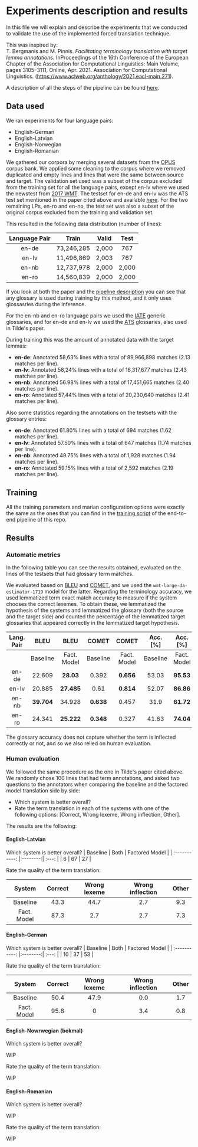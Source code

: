 # Experiments description and results

In this file we will explain and describe the experiments that we conducted to validate the use of the implemented forced translation technique.

This was inspired by:<br>
T. Bergmanis and M. Pinnis.  *Facilitating terminology translation with target lemma annotations.*  InProceedings of the 16th Conference of the European Chapter of the Association for Computational Linguistics:  Main  Volume,  pages  3105–3111,  Online,  Apr.  2021.  Association  for  Computational Linguistics. (https://www.aclweb.org/anthology/2021.eacl-main.271).

A description of all the steps of the pipeline can be found [here](./Pipeline.md).

## Data used

We ran experiments for four language pairs:
+ English-German
+ English-Latvian
+ English-Norwegian
+ English-Romanian

We gathered our corpora by merging several datasets from the [OPUS](https://opus.nlpl.eu/index.php) corpus bank. 
We applied some cleaning to the corpus where we removed duplicated and empty lines and lines that were the same between source and target. 
The validation set used was a subset of the corpus excluded from the training set for all the language pairs, except en-lv where we used the newstest from [2017 WMT](http://www.statmt.org/wmt17/translation-task.html). 
The testset for en-de and en-lv was the ATS test set mentioned in the paper cited above and available [here](https://github.com/tilde-nlp/terminology_translation). For the two remaining LPs, en-ro and en-no, the test set was also a subset of the original corpus excluded from the training and validation set.

This resulted in the following data distribution (number of lines):

| Language Pair |  Train   | Valid | Test |
| :-----------: |:--------:| :---: | :--: |
| en-de         | 73,246,285 | 2,000  | 767  |
| en-lv         | 11,496,869 | 2,003  | 767  |
| en-nb         | 12,737,978 | 2,000  | 2,000 |
| en-ro         | 14,560,839 | 2,000  | 2,000 |

If you look at both the paper and the [pipeline description](./Pipeline.md) you can see that any glossary is used during training by this method, and it only uses glossasries during the inference. 

For the en-nb and en-ro language pairs we used the [IATE](https://iate.europa.eu/home) generic glossaries, and for en-de and en-lv we used the [ATS](https://github.com/tilde-nlp/terminology_translation) glossaries, also used in Tilde's paper.

During training this was the amount of annotated data with the target lemmas:

+ **en-de**: Annotated 58,63% lines with a total of 89,966,898 matches (2.13 matches per line).
+ **en-lv**: Annotated 58,24% lines with a total of 16,317,677 matches (2.43 matches per line).
+ **en-nb**: Annotated 56.98% lines with a total of 17,451,665 matches (2.40 matches per line).
+ **en-ro**: Annotated 57,44% lines with a total of 20,230,640 matches (2.41 matches per line).


Also some statistics regarding the annotations on the testsets with the glossary entries:

+ **en-de**:  Annotated 61.80% lines with a total of 694 matches (1.62 matches per line).
+ **en-lv**:  Annotated 57.50% lines with a total of 647 matches (1.74 matches per line).
+ **en-nb**:  Annotated 49.75% lines with a total of 1,928 matches (1.94 matches per line).
+ **en-ro**:  Annotated 59.15% lines with a total of 2,592 matches (2.19 matches per line).

## Training

All the training parameters and marian configuration options were exactly the same as the ones that you can find in the [training script](../run-me.sh) of the end-to-end pipeline of this repo.

## Results

### Automatic metrics

In the following table you can see the results obtained, evaluated on the lines of the testsets that had glossary term matches.

We evaluated based on [BLEU](https://www.aclweb.org/anthology/P02-1040.pdf) and [COMET](https://github.com/Unbabel/COMET), and we used the `wmt-large-da-estimator-1719` model for the latter.
Regarding the terminology accuracy, we used lemmatized term exact match accuracy to measure if the system chooses the correct lexemes. 
To obtain these, we lemmatized the hypothesis of the systems and lemmatized the glossary (both the source and the target side) and counted the percentage of the lemmatized target glossaries that appeared correctly in the lemmatized target hypothesis.

| Lang. Pair |  BLEU   |  BLEU |   COMET | COMET | Acc. [%]  | Acc. [%]
| :-----------: |:--------:| :---: | :--: | :--: |:--: |:--: |
|        | Baseline | Fact. Model  | Baseline | Fact. Model  |Baseline | Fact. Model  |
| en-de         | 22.609 | **28.03**  | 0.392  |**0.656**  |53.03  |**95.53**  |
| en-lv         | 20.885 | **27.485**  |0.61  |**0.814**  |52.07  |**86.86**  |
| en-nb         | **39.704** | 34.928  | **0.638** |0.457  |31.9 |**61.72** |
| en-ro         | 24.341 | **25.222**  | **0.348** |0.327  |41.63  |**74.04**  |


The glossary accuracy does not capture
whether the term is inflected correctly or not, and so we also relied on human evaluation.

### Human evaluation

We followed the same procedure as the one in Tilde's paper cited above.
We randomly chose 100 lines that had term annotations, and asked two questions to the annotators when comparing the baseline and the factored model translation side by side:
+ Which system is better overall?
+ Rate the term translation in each of the systems with one of the following options: [Correct, Wrong lexeme, Wrong inflection, Other].

The results are the following:
#### **English-Latvian** ####

Which system is better overall?
| Baseline |  Both   | Factored Model |
| :-----------: |:--------:| :---: |
|     6    | 67 | 27  |

Rate the quality of the term translation:

|System| Correct |  Wrong lexeme   | Wrong inflection | Other|
|:-----------:| :-----------: |:--------:| :---: |:---: |
|Baseline|    43.3    | 44.7 | 2.7 |9.3|
|Fact. Model|    87.3    | 2.7 | 2.7  |7.3|

#### **English-German** ####

Which system is better overall?
| Baseline |  Both   | Factored Model |
| :-----------: |:--------:| :---: |
|     10    | 37 | 53  |

Rate the quality of the term translation:

|System| Correct |  Wrong lexeme   | Wrong inflection | Other|
|:-----------:| :-----------: |:--------:| :---: |:---: |
|Baseline|    50.4    | 47.9 | 0.0  |1.7|
|Fact. Model|     95.8    | 0 | 3.4  |0.8|

#### **English-Nowrwegian (bokmal)** ####
Which system is better overall?

WIP

Rate the quality of the term translation:

WIP

#### **English-Romanian** ####

Which system is better overall?

WIP

Rate the quality of the term translation:

WIP
